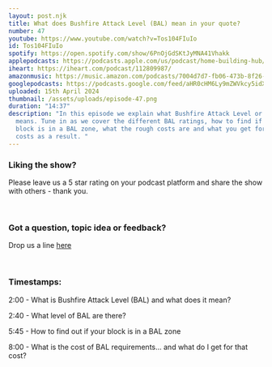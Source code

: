 ```yaml
---
layout: post.njk
title: What does Bushfire Attack Level (BAL) mean in your quote?
number: 47
youtube: https://www.youtube.com/watch?v=Tos104FIuIo
id: Tos104FIuIo
spotify: https://open.spotify.com/show/6PnOjGdSKtJyMNA41Vhakk
applepodcasts: https://podcasts.apple.com/us/podcast/home-building-hub/id1681936589
iheart: https://iheart.com/podcast/112809987/
amazonmusic: https://music.amazon.com/podcasts/7004d7d7-fb06-473b-8f26-8ce9992cac11
googlepodcasts: https://podcasts.google.com/feed/aHR0cHM6Ly9mZWVkcy5idXp6c3Byb3V0LmNvbS8yMTM5MTU1LnJzcw==
uploaded: 15th April 2024
thumbnail: /assets/uploads/episode-47.png
duration: "14:37"
description: "In this episode we explain what Bushfire Attack Level or “BAL”
  means. Tune in as we cover the different BAL ratings, how to find if your
  block is in a BAL zone, what the rough costs are and what you get for those
  costs as a result. "
---
```

### Liking the show?

Please leave us a 5 star rating on your podcast platform and share the show with others - thank you.

<br>

### Got a question, topic idea or feedback?

Drop us a line <a href="/contact" id="contact-us" target="_blank">here</a>

<br>

### Timestamps:

2:00 - What is Bushfire Attack Level (BAL) and what does it mean? 

2:40 - What level of BAL are there? 

5:45 - How to find out if your block is in a BAL zone

8:00 - What is the cost of BAL requirements… and what do I get for that cost?